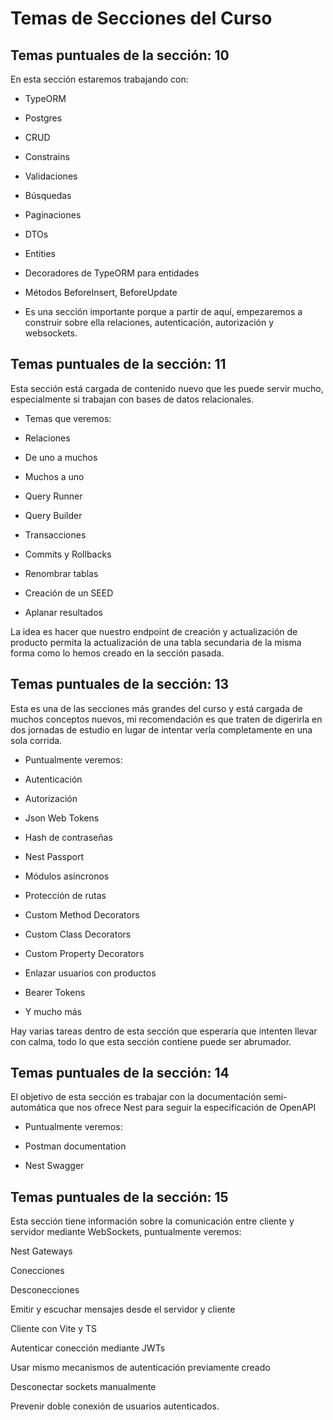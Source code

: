 # Temas de Secciones del Curso

## Temas puntuales de la sección: 10

En esta sección estaremos trabajando con:

- TypeORM

- Postgres

- CRUD

- Constrains

- Validaciones

- Búsquedas

- Paginaciones

- DTOs

- Entities

- Decoradores de TypeORM para entidades

- Métodos BeforeInsert, BeforeUpdate

- Es una sección importante porque a partir de aquí, empezaremos a construir sobre ella relaciones, autenticación, autorización y websockets.

## Temas puntuales de la sección: 11

Esta sección está cargada de contenido nuevo que les puede servir mucho, especialmente si trabajan con bases de datos relacionales.

- Temas que veremos:

- Relaciones

- De uno a muchos

- Muchos a uno

- Query Runner

- Query Builder

- Transacciones

- Commits y Rollbacks

- Renombrar tablas

- Creación de un SEED

- Aplanar resultados

La idea es hacer que nuestro endpoint de creación y actualización de producto permita la actualización de una tabla secundaria de la misma forma como lo hemos creado en la sección pasada.

## Temas puntuales de la sección: 13

Esta es una de las secciones más grandes del curso y está cargada de muchos conceptos nuevos, mi recomendación es que traten de digerirla en dos jornadas de estudio en lugar de intentar verla completamente en una sola corrida.

- Puntualmente veremos:

- Autenticación

- Autorización

- Json Web Tokens

- Hash de contraseñas

- Nest Passport

- Módulos asíncronos

- Protección de rutas

- Custom Method Decorators

- Custom Class Decorators

- Custom Property Decorators

- Enlazar usuarios con productos

- Bearer Tokens

- Y mucho más

Hay varias tareas dentro de esta sección que esperaría que intenten llevar con calma, todo lo que esta sección contiene puede ser abrumador.

## Temas puntuales de la sección: 14

El objetivo de esta sección es trabajar con la documentación semi-automática que nos ofrece Nest para seguir la especificación de OpenAPI

- Puntualmente veremos:
   
- Postman documentation

- Nest Swagger

## Temas puntuales de la sección: 15

Esta sección tiene información sobre la comunicación entre cliente y servidor mediante WebSockets, puntualmente veremos:

Nest Gateways

Conecciones

Desconecciones

Emitir y escuchar mensajes desde el servidor y cliente

Cliente con Vite y TS

Autenticar conección mediante JWTs

Usar mismo mecanismos de autenticación previamente creado

Desconectar sockets manualmente

Prevenir doble conexión de usuarios autenticados.
